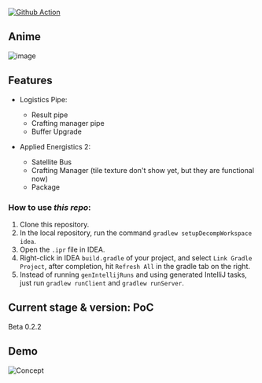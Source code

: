 [![Github Action](https://github.com/KorewaLidesu/TestBridge/actions/workflows/main_build.yml/badge.svg)](https://github.com/KorewaLidesu/TestBridge/actions/workflows/main_build.yml)
## Anime
![image](https://user-images.githubusercontent.com/24401452/207645280-bc1ccfda-e053-4c7b-9260-990a5d262ba7.png)
## Features
- Logistics Pipe:
    + Result pipe
    + Crafting manager pipe  
    + Buffer Upgrade

- Applied Energistics 2:  
    + Satellite Bus  
    + Crafting Manager (tile texture don't show yet, but they are functional now)  
    + Package  

[//]: # (- Refined Storage:  WIP  )

### How to use *this repo*:
1. Clone this repository.
2. In the local repository, run the command `gradlew setupDecompWorkspace idea`.
3. Open the `.ipr` file in IDEA.
4. Right-click in IDEA `build.gradle` of your project, and select `Link Gradle Project`, after completion, hit `Refresh All` in the gradle tab on the right.
5. Instead of running `genIntellijRuns` and using generated IntelliJ tasks, just run `gradlew runClient` and `gradlew runServer`.

## Current stage & version: PoC
Beta 0.2.2

## Demo
![Concept](/Stuff/concept.gif)
